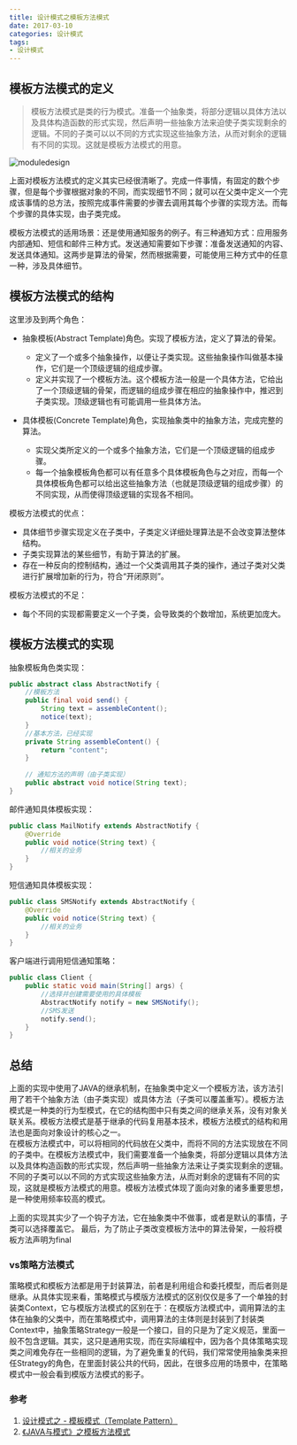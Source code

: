 ```yaml
---
title: 设计模式之模板方法模式
date: 2017-03-10
categories: 设计模式
tags:
- 设计模式
---
```

## 模板方法模式的定义
> 模板方法模式是类的行为模式。准备一个抽象类，将部分逻辑以具体方法以及具体构造函数的形式实现，然后声明一些抽象方法来迫使子类实现剩余的逻辑。不同的子类可以以不同的方式实现这些抽象方法，从而对剩余的逻辑有不同的实现。这就是模板方法模式的用意。

![moduledesign](http://ovcjgn2x0.bkt.clouddn.com/moduledesign.png "模板方法模式")

上面对模板方法模式的定义其实已经很清晰了。完成一件事情，有固定的数个步骤，但是每个步骤根据对象的不同，而实现细节不同；就可以在父类中定义一个完成该事情的总方法，按照完成事件需要的步骤去调用其每个步骤的实现方法。而每个步骤的具体实现，由子类完成。

模板方法模式的适用场景：还是使用通知服务的例子。有三种通知方式：应用服务内部通知、短信和邮件三种方式。发送通知需要如下步骤：准备发送通知的内容、发送具体通知。这两步是算法的骨架，然而根据需要，可能使用三种方式中的任意一种，涉及具体细节。

## 模板方法模式的结构
这里涉及到两个角色：

- 抽象模板(Abstract Template)角色。实现了模板方法，定义了算法的骨架。
	- 定义了一个或多个抽象操作，以便让子类实现。这些抽象操作叫做基本操作，它们是一个顶级逻辑的组成步骤。
	- 定义并实现了一个模板方法。这个模板方法一般是一个具体方法，它给出了一个顶级逻辑的骨架，而逻辑的组成步骤在相应的抽象操作中，推迟到子类实现。顶级逻辑也有可能调用一些具体方法。

- 具体模板(Concrete Template)角色，实现抽象类中的抽象方法，完成完整的算法。
	- 实现父类所定义的一个或多个抽象方法，它们是一个顶级逻辑的组成步骤。
	- 每一个抽象模板角色都可以有任意多个具体模板角色与之对应，而每一个具体模板角色都可以给出这些抽象方法（也就是顶级逻辑的组成步骤）的不同实现，从而使得顶级逻辑的实现各不相同。

模板方法模式的优点：

- 具体细节步骤实现定义在子类中，子类定义详细处理算法是不会改变算法整体结构。
- 子类实现算法的某些细节，有助于算法的扩展。
- 存在一种反向的控制结构，通过一个父类调用其子类的操作，通过子类对父类进行扩展增加新的行为，符合“开闭原则”。

模板方法模式的不足：

- 每个不同的实现都需要定义一个子类，会导致类的个数增加，系统更加庞大。


## 模板方法模式的实现

抽象模板角色类实现：

```java
public abstract class AbstractNotify {
	//模板方法
	public final void send() {
		String text = assembleContent();
		notice(text);
	}
	//基本方法，已经实现
	private String assembleContent() {
		return "content";
	}
	
    // 通知方法的声明（由子类实现）
    public abstract void notice(String text);
}
```

邮件通知具体模板实现：

```java
public class MailNotify extends AbstractNotify {
    @Override
    public void notice(String text) {
        //相关的业务
    }
}
```

短信通知具体模板实现：

```java
public class SMSNotify extends AbstractNotify {
    @Override
    public void notice(String text) {
        //相关的业务
    }
}
```

客户端进行调用短信通知策略：

```java
public class Client {
    public static void main(String[] args) {
        //选择并创建需要使用的具体模板
        AbstractNotify notify = new SMSNotify();
        //SMS发送
        notify.send();
    }
}
```

## 总结
上面的实现中使用了JAVA的继承机制，在抽象类中定义一个模板方法，该方法引用了若干个抽象方法（由子类实现）或具体方法（子类可以覆盖重写）。模板方法模式是一种类的行为型模式，在它的结构图中只有类之间的继承关系，没有对象关联关系。模板方法模式是基于继承的代码复用基本技术，模板方法模式的结构和用法也是面向对象设计的核心之一。   
在模板方法模式中，可以将相同的代码放在父类中，而将不同的方法实现放在不同的子类中。在模板方法模式中，我们需要准备一个抽象类，将部分逻辑以具体方法以及具体构造函数的形式实现，然后声明一些抽象方法来让子类实现剩余的逻辑。不同的子类可以以不同的方式实现这些抽象方法，从而对剩余的逻辑有不同的实现，这就是模板方法模式的用意。模板方法模式体现了面向对象的诸多重要思想，是一种使用频率较高的模式。

上面的实现其实少了一个钩子方法，它在抽象类中不做事，或者是默认的事情，子类可以选择覆盖它。
最后，为了防止子类改变模板方法中的算法骨架，一般将模板方法声明为final

### vs策略方法模式
策略模式和模板方法都是用于封装算法，前者是利用组合和委托模型，而后者则是继承。从具体实现来看，策略模式与模版方法模式的区别仅仅是多了一个单独的封装类Context，它与模版方法模式的区别在于：在模版方法模式中，调用算法的主体在抽象的父类中，而在策略模式中，调用算法的主体则是封装到了封装类Context中，抽象策略Strategy一般是一个接口，目的只是为了定义规范，里面一般不包含逻辑。其实，这只是通用实现，而在实际编程中，因为各个具体策略实现类之间难免存在一些相同的逻辑，为了避免重复的代码，我们常常使用抽象类来担任Strategy的角色，在里面封装公共的代码，因此，在很多应用的场景中，在策略模式中一般会看到模版方法模式的影子。

### 参考
1. [设计模式之 - 模板模式（Template Pattern）](https://www.cnblogs.com/qq-361807535/p/6854191.html)
2. [《JAVA与模式》之模板方法模式](https://www.cnblogs.com/java-my-life/archive/2012/05/14/2495235.html)


